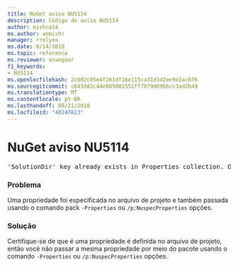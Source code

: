```yaml
---
title: NuGet aviso NU5114
description: Código de aviso NU5114
author: mishra14
ms.author: anmishr
manager: rrelyea
ms.date: 8/14/2018
ms.topic: reference
ms.reviewer: anangaur
f1_keywords:
- NU5114
ms.openlocfilehash: 2c602c85e4f261df16e115ca31d1d2ee9e2ac6f6
ms.sourcegitcommit: c643dd2c44e085601551ff7079d696bcc3ad2b49
ms.translationtype: MT
ms.contentlocale: pt-BR
ms.lasthandoff: 08/21/2018
ms.locfileid: "40247613"
---
```

# <a name="nuget-warning-nu5114"></a>NuGet aviso NU5114
<pre>'SolutionDir' key already exists in Properties collection. Overriding value.</pre>

### <a name="issue"></a>Problema

Uma propriedade foi especificada no arquivo de projeto e também passada usando o comando pack `-Properties` ou `/p:NuspecProperties` opções. 


### <a name="solution"></a>Solução

Certifique-se de que é uma propriedade é definida no arquivo de projeto, então você não passar a mesma propriedade por meio do pacote usando o comando `-Properties` ou `/p:NuspecProperties` opções. 

